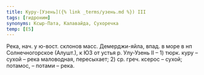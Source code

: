 ```yaml
---
title: Куру-[Узень]({% link _terms/узень.md %}) III
tags: [гидроним]
synonyms: Ксыр-Пата, Калавайда, Сухоречка
temp: [Е5]
---
```


Река, нач. у ю-вост. склонов масс. Демерджи-яйла, впад. в море в нп
Солнечногорское (Алушт.), к ЮЗ от устья р. Улу-Узень II – 1) тюрк. куру – сухой
– река маловодная, пересыхает; 2) ср. греч. ксерос – сухой; потамос, – потами –
река.
